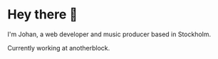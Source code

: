 # Hey there 👋
I'm Johan, a web developer and music producer based in Stockholm.

Currently working at anotherblock.
